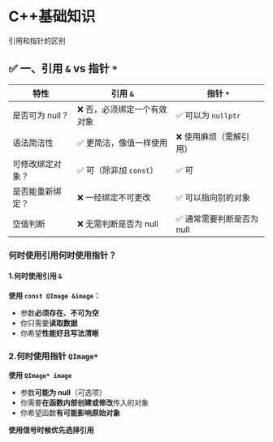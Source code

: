 # C++基础知识



引用和指针的区别

## ✅ 一、引用 `&` vs 指针 `*`

| 特性             | 引用 `&`                   | 指针 `*`                  |
| ---------------- | -------------------------- | ------------------------- |
| 是否可为 null？  | ❌ 否，必须绑定一个有效对象 | ✅ 可以为 `nullptr`        |
| 语法简洁性       | ✅ 更简洁，像值一样使用     | ❌ 使用麻烦（需解引用）    |
| 可修改绑定对象？ | ✅ 可（除非加 `const`）     | ✅ 可                      |
| 是否能重新绑定？ | ❌ 一经绑定不可更改         | ✅ 可以指向别的对象        |
| 空值判断         | ❌ 无需判断是否为 null      | ✅ 通常需要判断是否为 null |

### 何时使用引用何时使用指针？

#### 1.何时使用引用 `&`

**使用 `const QImage &image`：**

- 参数**必须存在、不可为空**
- 你只需要**读取数据**
- 你希望**性能好且写法清晰**

###  2.何时使用指针 `QImage*`

**使用 `QImage* image`**

- 参数**可能为 null**（可选项）
- 你需要**在函数内部创建或修改**传入的对象
- 你希望函数**有可能影响原始对象**

**使用信号时候优先选择引用**	
